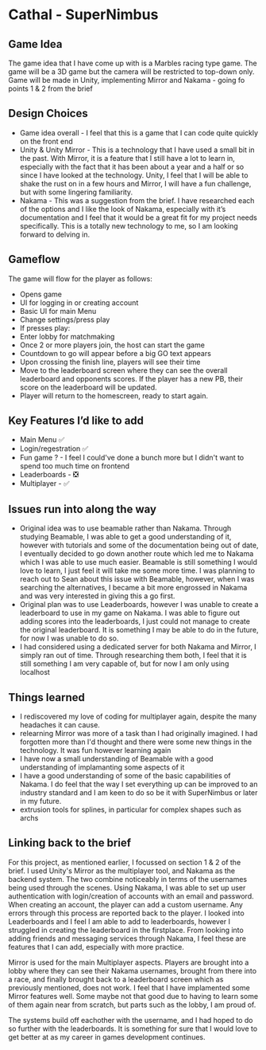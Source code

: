 # Cathal - SuperNimbus

## Game Idea 
The game idea that I have come up with is a Marbles racing type game. The game will be a 3D game but the camera will be restricted to top-down only. Game will be made in Unity, implementing Mirror and Nakama - going fo points 1 & 2 from the brief

## Design Choices
- Game idea overall - I feel that this is a game that I can code quite quickly on the front end
- Unity & Unity Mirror - This is a technology that I have used a small bit in the past. With Mirror, it is a feature that I still have a lot to learn in, especially with the fact that it has been about a year and a half or so since I have looked at the technology. Unity, I feel that I will be able to shake the rust on in a few hours and Mirror, I will have a fun challenge, but with some lingering familiarity.
- Nakama - This was a suggestion from the brief. I have researched each of the options and I like the look of Nakama, especially with it’s documentation and I feel that it would be a great fit for my project needs specifically. This is a totally new technology to me, so I am looking forward to delving in.

## Gameflow
The game will flow for the player as follows:
- Opens game
- UI for logging in or creating account
- Basic UI for main Menu
- Change settings/press play
- If presses play:
- Enter lobby for matchmaking
- Once 2 or more players join, the host can start the game
- Countdown to go will appear before a big GO text appears
- Upon crossing the finish line, players will see their time
- Move to the leaderboard screen where they can see the overall leaderboard and  opponents scores. If the  player has a new PB, their score on the leaderboard will be updated.
- Player will return to the homescreen, ready to start again.

## Key Features I’d like to add
- Main Menu ✅
- Login/regestration ✅
- Fun game ? - I feel I could've done a bunch more but I didn't want to spend too much time on frontend
- Leaderboards - ❎
- Multiplayer - ✅

## Issues run into along the way
- Original idea was to use beamable rather than Nakama. Through studying Beamable, I was able to get a good understanding of it, however with tutorials and some of the documentation being out of date, I eventually decided to go down another route which led me to Nakama which I was able to use much easier. Beamable is still something I would love to learn, I just feel it will take me some more time. I was planning to reach out to Sean about this issue with Beamable, however, when I was searching the alternatives, I became a bit more engrossed in Nakama and was very interested in giving this a go first.
- Original plan was to use Leaderboards, however I was unable to create a leaderboard to use in my game on Nakama. I was able to figure out adding scores into the leaderboards, I just could not manage to create the original leaderboard. It is something I may be able to do in the future, for now I was unable to do so.
- I had considered using a dedicated server for both Nakama and Mirror, I simply ran out of time. Through researching them both, I feel that it is still something I am very capable of, but for now I am only using localhost

## Things learned
- I rediscovered my love of coding for multiplayer again, despite the many headaches it can cause.
- relearning Mirror was more of a task than I had originally imagined. I had forgotten more than I'd thought and there were some new things in the technology. It was fun however learning again
- I have now a small understanding of Beamable with a good understanding of implamanting some aspects of it
- I have a good understanding of some of the basic capabilities of Nakama. I do feel that the way I set everything up can be improved to an industry standard and I am keen to do so be it with SuperNimbus or later in my future.
- extrusion tools for splines, in particular for complex shapes such as archs

## Linking back to the brief
For this project, as mentioned earlier, I focussed on section 1 & 2 of the brief. I used Unity's Mirror as the multiplayer tool, and Nakama as the backend system. The two combine noticeably in terms of the usernames being used through the scenes. Using Nakama, I was able to set up user authentication with login/creation of accounts with an email and password. When creating an account, the player can add a custom username. Any errors through this process are reported back to the player. I looked into Leaderboards and I feel I am able to add to leaderboards, however I struggled in creating the leaderboard in the firstplace. From looking into adding friends and messaging services through Nakama, I feel these are features that I can add, especially with more practice.

Mirror is used for the main Multiplayer aspects. Players are brought into a lobby where they can see their Nakama usernames, brought from there into a race, and finally brought back to a leaderboard screen which as previously mentioned, does not work. I feel that I have implamented some Mirror features well. Some maybe not that good due to having to learn some of them again near from scratch, but parts such as the lobby, I am proud of. 

The systems build off eachother with the username, and I had hoped to do so further with the leaderboards. It is something for sure that I would love to get better at as my career in games development continues.

